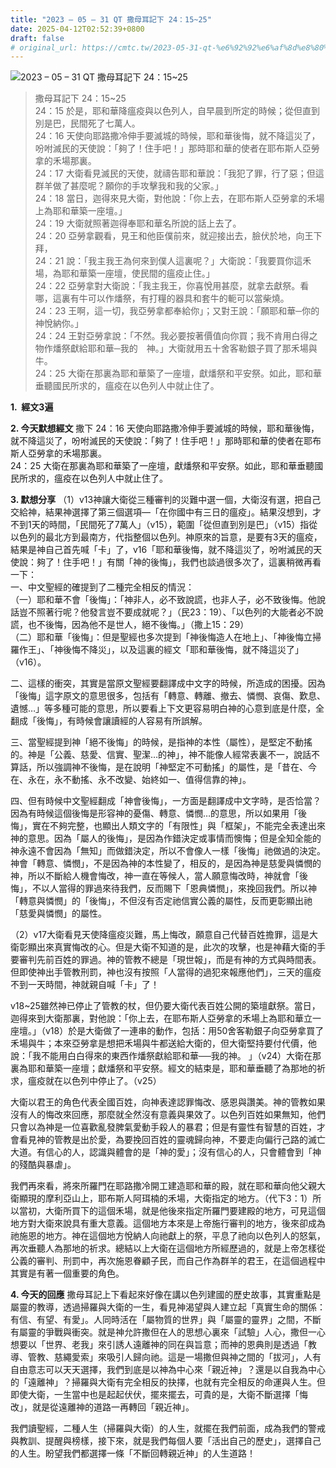 ```yaml
---
title: "2023 – 05 – 31 QT 撒母耳記下 24：15~25"
date: 2025-04-12T02:52:39+0800
draft: false
# original_url: https://cmtc.tw/2023-05-31-qt-%e6%92%92%e6%af%8d%e8%80%b3%e8%a8%98%e4%b8%8b-24%ef%bc%9a1525
---
```


![2023 – 05 – 31 QT 撒母耳記下 24：15\~25](/images/qt.jpg  "2023 – 05 – 31 QT 撒母耳記下 24：15\~25")

> 撒母耳記下 24：15\~25  
> 24：15 於是，耶和華降瘟疫與以色列人，自早晨到所定的時候；從但直到別是巴，民間死了七萬人。  
> 24：16 天使向耶路撒冷伸手要滅城的時候，耶和華後悔，就不降這災了，吩咐滅民的天使說：「夠了！住手吧！」那時耶和華的使者在耶布斯人亞勞拿的禾場那裏。  
> 24：17 大衛看見滅民的天使，就禱告耶和華說：「我犯了罪，行了惡；但這群羊做了甚麼呢？願你的手攻擊我和我的父家。」  
> 24：18 當日，迦得來見大衛，對他說：「你上去，在耶布斯人亞勞拿的禾場上為耶和華築一座壇。」  
> 24：19 大衛就照著迦得奉耶和華名所說的話上去了。  
> 24：20 亞勞拿觀看，見王和他臣僕前來，就迎接出去，臉伏於地，向王下拜，  
> 24：21 說：「我主我王為何來到僕人這裏呢？」大衛說：「我要買你這禾場，為耶和華築一座壇，使民間的瘟疫止住。」  
> 24：22 亞勞拿對大衛說：「我主我王，你喜悅用甚麼，就拿去獻祭。看哪，這裏有牛可以作燔祭，有打糧的器具和套牛的軛可以當柴燒。  
> 24：23 王啊，這一切，我亞勞拿都奉給你」；又對王說：「願耶和華─你的　神悅納你。」  
> 24：24 王對亞勞拿說：「不然。我必要按著價值向你買；我不肯用白得之物作燔祭獻給耶和華─我的　神。」大衛就用五十舍客勒銀子買了那禾場與牛。  
> 24：25 大衛在那裏為耶和華築了一座壇，獻燔祭和平安祭。如此，耶和華垂聽國民所求的，瘟疫在以色列人中就止住了。

**1.  經文3遍**

**2. 今天默想經文**
撒下 24：16 天使向耶路撒冷伸手要滅城的時候，耶和華後悔，就不降這災了，吩咐滅民的天使說：「夠了！住手吧！」那時耶和華的使者在耶布斯人亞勞拿的禾場那裏。  
24：25 大衛在那裏為耶和華築了一座壇，獻燔祭和平安祭。如此，耶和華垂聽國民所求的，瘟疫在以色列人中就止住了。

**3. 默想分享**
（1）v13神讓大衛從三種審判的災難中選一個，大衛沒有選，把自己交給神，結果神選擇了第三個選項—「在你國中有三日的瘟疫」。結果沒想到，才不到1天的時間，「民間死了7萬人」（v15），範圍「從但直到別是巴」（v15）指從以色列的最北方到最南方，代指整個以色列。神原來的旨意，是要有3天的瘟疫，結果是神自己首先喊「卡」了，v16「耶和華後悔，就不降這災了，吩咐滅民的天使說：夠了！住手吧！」有關「神的後悔」，我們也談過很多次了，這裏稍微再看一下：  
一、中文聖經的確提到了二種完全相反的情況：  
（一）耶和華不會「後悔」：「神非人，必不致說謊，也非人子，必不致後悔。他說話豈不照著行呢？他發言豈不要成就呢？」（民23：19）、「以色列的大能者必不說謊，也不後悔，因為他不是世人，絕不後悔。」（撒上15：29）  
（二）耶和華「後悔」：但是聖經也多次提到「神後悔造人在地上」、「神後悔立掃羅作王」、「神後悔不降災」，以及這裏的經文「耶和華後悔，就不降這災了」（v16）。

二、這樣的衝突，其實是當原文聖經要翻譯成中文字的時候，所造成的困擾。因為「後悔」這字原文的意思很多，包括有「轉意、轉離、撤去、憐憫、哀傷、歎息、遺憾…」等多種可能的意思，所以要看上下文更容易明白神的心意到底是什麼，全翻成「後悔」，有時候會讓讀經的人容易有所誤解。

三、當聖經提到神「絕不後悔」的時候，是指神的本性（屬性），是堅定不動搖的。神是「公義、慈愛、信實、聖潔…的神」，神不能像人經常表裏不一，說話不算話，所以強調神不後悔，是在說明「神堅定不可動搖」的屬性，是「昔在、今在、永在，永不動搖、永不改變、始終如一、值得信靠的神」。

四、但有時候中文聖經翻成「神會後悔」，一方面是翻譯成中文字時，是否恰當？因為有時候這個後悔是形容神的憂傷、轉意、憐憫…的意思，所以如果用「後悔」，實在不夠完整，也顯出人類文字的「有限性」與「框架」，不能完全表達出來神的意思。因為「屬人的後悔」，是因為作錯決定或事情而懊悔；但是全知全能的神永遠不會因為「無知」而做錯決定，所以不會像人一樣「後悔」祂做過的決定。神會「轉意、憐憫」，不是因為神的本性變了，相反的，是因為神是慈愛與憐憫的神，所以不斷給人機會悔改，神一直在等候人，當人願意悔改時，神就會「後悔」，不以人當得的罪過來待我們，反而賜下「恩典憐憫」，來挽回我們。所以神「轉意與憐憫」的「後悔」，不但沒有否定祂信實公義的屬性，反而更彰顯出祂「慈愛與憐憫」的屬性。

（2）v17大衛看見天使降瘟疫災難，馬上悔改，願意自己代替百姓擔罪，這是大衛彰顯出來真實悔改的心。但是大衛不知道的是，此次的攻擊，也是神藉大衛的手要審判先前百姓的罪過。神的管教不總是「現世報」，而是有神的方式與時間表。但即使神出手管教刑罰，神也沒有按照「人當得的過犯來報應他們」，三天的瘟疫不到一天時間，神就親自喊「卡」了！

v18\~25雖然神已停止了管教的杖，但仍要大衛代表百姓公開的築壇獻祭。當日，迦得來到大衛那裏，對他說：「你上去，在耶布斯人亞勞拿的禾場上為耶和華立一座壇。」（v18）於是大衛做了一連串的動作，包括：用50舍客勒銀子向亞勞拿買了禾場與牛；本來亞勞拿是想把禾場與牛都送給大衛的，但大衛堅持要付代價，他說：「我不能用白白得來的東西作燔祭獻給耶和華──我的神。 」（v24）大衛在那裏為耶和華築一座壇；獻燔祭和平安祭。經文的結束是，耶和華垂聽了為那地的祈求，瘟疫就在以色列中停止了。（v25）

大衛以君王的角色代表全國百姓，向神表達認罪悔改、感恩與讚美。神的管教如果沒有人的悔改來回應，那麼就全然沒有意義與果效了。以色列百姓如果無知，他們只會以為神是一位喜歡亂發脾氣愛動手殺人的暴君；但是有靈性有智慧的百姓，才會看見神的管教是出於愛，為要挽回百姓的靈魂歸向神，不要走向偏行己路的滅亡大道。有信心的人，認識與體會的是「神的愛」；沒有信心的人，只會體會到「神的殘酷與暴虐」。

我們再來看，將來所羅門在耶路撒冷開工建造耶和華的殿，就在耶和華向他父親大衛顯現的摩利亞山上，耶布斯人阿珥楠的禾場，大衛指定的地方。（代下3：1）所以當初，大衛所買下的這個禾場，就是他後來指定所羅門要建殿的地方，可見這個地方對大衛來說具有重大意義。這個地方本來是上帝施行審判的地方，後來卻成為祂施恩的地方。神在這個地方悅納人向祂獻上的祭，平息了祂向以色列人的怒氣，再次垂聽人為那地的祈求。總結以上大衛在這個地方所經歷過的，就是上帝怎樣從公義的審判、刑罰中，再次施恩眷顧子民，而自己作為群羊的君王，在這個過程中其實是有著一個重要的角色。

**4. 今天的回應**
撒母耳記上下看起來好像在講以色列建國的歷史故事，其實重點是屬靈的教導，透過掃羅與大衛的一生，看見神渴望與人建立起「真實生命的關係：有信、有望、有愛」。人同時活在「屬物質的世界」與「屬靈的靈界」之間，不斷有屬靈的爭戰與衝突。就是神允許撒但在人的思想心裏來「試驗」人心，撒但一心想要以「世界、老我」來引誘人遠離神的同在與旨意；而神的恩典則是透過「教導、管教、慈繩愛索」來吸引人歸向祂。這是一場撒但與神之間的「拔河」，人有自由意志可以天天選擇，我們到底是以神為中心來「親近神」？還是以自我為中心的「遠離神」？掃羅與大衛有完全相反的抉擇，也就有完全相反的命運與人生。但即使大衛，一生當中也是起起伏伏，擺來擺去，可貴的是，大衛不斷選擇「悔改」，就是從遠離神的道路一再轉回「親近神」。

我們讀聖經，二種人生（掃羅與大衛）的人生，就擺在我們前面，成為我們的警戒與教訓、提醒與榜樣，接下來，就是我們每個人要「活出自己的歷史」，選擇自己的人生。盼望我們都選擇一條「不斷回轉親近神」的人生道路！
